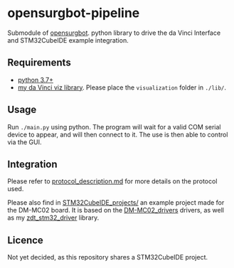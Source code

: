 # opensurgbot-pipeline

Submodule of [opensurgbot](https://github.com/lgabp1/opensurgbot).
python library to drive the da Vinci Interface and STM32CubeIDE example integration.

## Requirements

* [python 3.7+](https://www.python.org/)
* [my da Vinci viz library](https://github.com/lgabp1/kinevizu). Please place the `visualization` folder in `./lib/`.

## Usage

Run `./main.py` using python. The program will wait for a valid COM serial device to appear, and will then connect to it. The use is then able to control via the GUI.

## Integration

Please refer to [protocol_description.md](./protocol_description.md) for more details on the protocol used.

Please also find in [STM32CubeIDE_projects/](./STM32CubeIDE_projects/) an example project made for the DM-MC02 board. It is based on the [DM-MC02_drivers](https://github.com/lgabp1/DM-MC02_drivers) drivers, as well as my [zdt_stm32_driver](https://github.com/lgabp1/zdt_stm32_driver) library.

## Licence

Not yet decided, as this repository shares a STM32CubeIDE project.